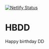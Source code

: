 [![Netlify Status](https://api.netlify.com/api/v1/badges/de295b72-fe18-4cf7-996a-cac410358c68/deploy-status)](https://app.netlify.com/sites/happybirthdaydd/deploys)
# HBDD
Happy birthday DD


